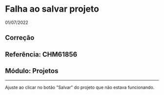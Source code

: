 # Falha ao salvar projeto
01/07/2022
## Correção
## Referência: CHM61856
## Módulo: Projetos
***

Ajuste ao clicar no botão "Salvar" do projeto que não estava funcionando.